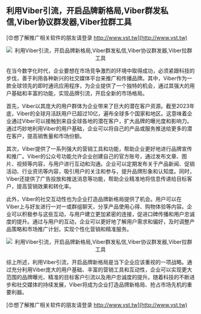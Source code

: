 ## **利用Viber引流，开启品牌新格局,Viber群发私信,Viber协议群发器,Viber拉群工具**

[😍想了解推广相关软件的朋友请登录 http://www.vst.tw](http://www.vst.tw)

 <center><img src="https://vst.tw/MP4/tuiguang/png/2.png" alt="利用Viber引流，开启品牌新格局,Viber群发私信,Viber协议群发器,Viber拉群工具"></center>

在当今数字化时代，企业要想在市场竞争激烈的环境中取得成功，必须紧跟科技的步伐，善于利用各种新兴的社交媒体平台来推广和传播品牌。其中，Viber作为一款全球领先的即时通讯应用程序，为企业提供了一个独特的机会，通过其强大的用户基础和丰富的功能，实现品牌引流，开启全新的市场格局。

首先，Viber以其庞大的用户群体为企业带来了巨大的潜在客户资源。截至2023年底，Viber的全球月活跃用户已超过10亿，遍布全球多个国家和地区。这意味着企业通过Viber可以接触到来自全球各地的潜在客户，扩大品牌的曝光度和影响力。通过巧妙地利用Viber的用户基础，企业可以将自己的产品或服务推送给更多的潜在客户，提高销售量和市场份额。

其次，Viber提供了一系列强大的营销工具和功能，帮助企业更好地进行品牌宣传和推广。Viber的公众号功能允许企业创建自己的官方账号，通过发布文章、图片、视频等内容，与用户进行互动和沟通。企业可以定期发布关于产品新闻、促销活动、行业资讯等内容，吸引用户的关注和参与，提升品牌形象和认知度。同时，Viber还提供了广告投放和推送消息等功能，帮助企业精准地将信息传递给目标客户，提高营销效果和转化率。

此外，Viber的社交互动性也为企业打造品牌新格局提供了机会。用户可以在Viber上与好友进行一对一或群组聊天，分享产品使用心得、购物体验等内容。企业可以积极参与这些互动，与用户建立更加紧密的连接，促进口碑传播和用户忠诚度的提升。通过与用户的互动，企业可以更好地了解用户需求和偏好，及时调整产品策略和市场推广计划，实现个性化营销和精准服务。

 <center><img src="https://vst.tw/MP4/tuiguang/png/1.png" alt="利用Viber引流，开启品牌新格局,Viber群发私信,Viber协议群发器,Viber拉群工具"></center>

综上所述，利用Viber引流，开启品牌新格局是当下企业应该重视的一项战略。通过充分利用Viber庞大的用户基础、丰富的营销工具和互动性，企业可以实现更大范围的品牌曝光、精准的目标客户引流以及用户忠诚度的提升。随着科技的不断进步和社交媒体的持续发展，Viber将成为企业打造品牌新格局、抢占市场先机的重要利器。

[😍想了解推广相关软件的朋友请登录 http://www.vst.tw](http://www.vst.tw)




